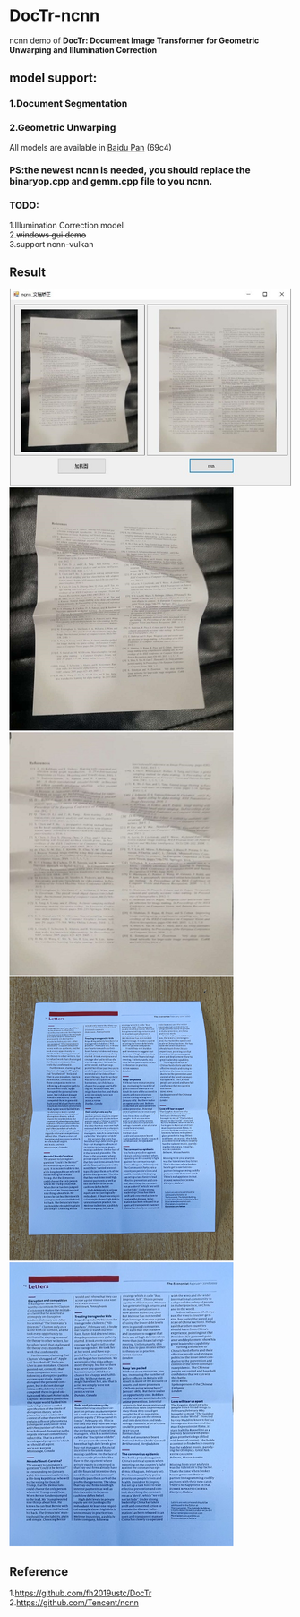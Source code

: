 # DocTr-ncnn
ncnn demo of **DocTr: Document Image Transformer for Geometric Unwarping and Illumination Correction**

## model support:  
### 1.Document Segmentation  
### 2.Geometric Unwarping  
All models are available in [Baidu Pan](https://pan.baidu.com/s/1lny5IuL9TMUlfAUCg_6iuw) (69c4) 
### PS:the newest ncnn is needed, you should replace the binaryop.cpp and gemm.cpp file to you ncnn.    

### TODO:  
1.Illumination Correction model  
2.~~windows gui demo~~  
3.support ncnn-vulkan  
## Result 
![](windows_gui.jpg)  
![](test_img1.png)![](result1.jpg)  
![](test_img2.png)![](result2.jpg)  

## Reference  
1.https://github.com/fh2019ustc/DocTr  
2.https://github.com/Tencent/ncnn  